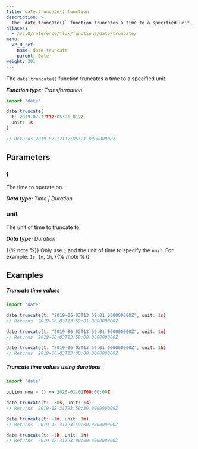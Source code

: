 ```yaml
---
title: date.truncate() function
description: >
  The `date.truncate()` function truncates a time to a specified unit.
aliases:
  - /v2.0/reference/flux/functions/date/truncate/
menu:
  v2_0_ref:
    name: date.truncate
    parent: Date
weight: 301
---
```


The `date.truncate()` function truncates a time to a specified unit.

_**Function type:** Transformation_  

```js
import "date"

date.truncate(
  t: 2019-07-17T12:05:21.012Z
  unit: 1s
)

// Returns 2019-07-17T12:05:21.000000000Z
```

## Parameters

### t
The time to operate on.

_**Data type:** Time | Duration_

### unit
The unit of time to truncate to.

_**Data type:** Duration_

{{% note %}}
Only use `1` and the unit of time to specify the `unit`.
For example: `1s`, `1m`, `1h`.
{{% /note %}}

## Examples

##### Truncate time values
```js
import "date"

date.truncate(t: "2019-06-03T13:59:01.000000000Z", unit: 1s)
// Returns  2019-06-03T13:59:01.000000000Z

date.truncate(t: "2019-06-03T13:59:01.000000000Z", unit: 1m)
// Returns  2019-06-03T13:59:00.000000000Z

date.truncate(t: "2019-06-03T13:59:01.000000000Z", unit: 1h)
// Returns  2019-06-03T13:00:00.000000000Z

```

##### Truncate time values using durations
```js
import "date"

option now = () => 2020-01-01T00:00:00Z

date.truncate(t: -30s, unit: 1s)
// Returns  2019-12-31T23:59:30.000000000Z

date.truncate(t: -1m, unit: 1m)
// Returns  2019-12-31T23:59:00.000000000Z

date.truncate(t: -1h, unit: 1h)
// Returns  2019-12-31T23:00:00.000000000Z

```

